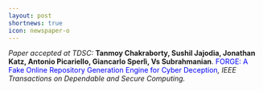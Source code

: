 ```yaml
---
layout: post
shortnews: true
icon: newspaper-o
---
```

<i>Paper accepted at TDSC:</i> <b>Tanmoy Chakraborty, Sushil Jajodia, Jonathan Katz, Antonio Picariello, Giancarlo Sperlì, Vs Subrahmanian</b>. <font color="blue">FORGE: A Fake Online Repository Generation Engine for Cyber Deception</font><i>, IEEE Transactions on Dependable and Secure Computing.
